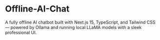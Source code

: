 # Offline-AI-Chat
A fully offline AI chatbot built with Next.js 15, TypeScript, and Tailwind CSS — powered by Ollama and running local LLaMA models with a sleek professional UI.
